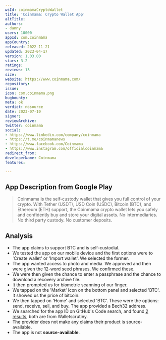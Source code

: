 ```yaml
---
wsId: coinmamaCryptoWallet
title: 'Coinmama: Crypto Wallet App'
altTitle: 
authors:
- danny
users: 10000
appId: com.coinmama
appCountry: 
released: 2022-11-21
updated: 2023-04-17
version: 1.03.00
stars: 3.2
ratings: 
reviews: 13
size: 
website: https://www.coinmama.com/
repository: 
issue: 
icon: com.coinmama.png
bugbounty: 
meta: ok
verdict: nosource
date: 2023-07-10
signer: 
reviewArchive: 
twitter: coinmama
social:
- https://www.linkedin.com/company/coinmama
- https://t.me/coinmamanews
- https://www.facebook.com/Coinmama
- https://www.instagram.com/officialcoinmama
redirect_from: 
developerName: Coinmama
features: 

---
```


## App Description from Google Play

> Coinmama is the self-custody wallet that gives you full control of your crypto. With Tether (USDT), USD Coin (USDC), Bitcoin (BTC), and Ethereum (ETH) support, the Coinmama crypto wallet lets you safely and confidently buy and store your digital assets. No intermediaries. No third party custody. No customer deposits.

## Analysis

- The app claims to support BTC and is self-custodial.
- We tested the app on our mobile device and the first options were to 'Create wallet' or 'Import wallet'. We selected the former. 
- The app wanted access to photo and media. We approved and then were given the 12-word seed phrases. We confirmed these.
- We were then given the chance to enter a passphrase and the chance to download a recovery archive file.
- It then prompted us for biometric scanning of our finger.
- We tapped on the 'Market' icon on the bottom panel and selected 'BTC'. It showed us the price of bitcoin.
- We then tapped on 'Home' and selected 'BTC'. These were the options: send, receive, sell, and buy. The app provided a Bech32 address.
- We searched for the app ID on GitHub's Code search, and found [2 results](https://www.instagram.com/officialcoinmama/), both are from Walletscrutiny.
- The provider does not make any claims their product is source-available.
- The app is not **source-available**.
